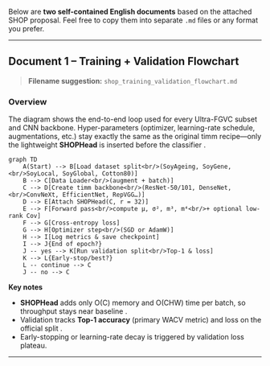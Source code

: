 Below are **two self-contained English documents** based on the attached SHOP proposal.
Feel free to copy them into separate `.md` files or any format you prefer.

---

## Document 1 – Training + Validation Flowchart

> **Filename suggestion:** `shop_training_validation_flowchart.md`

### Overview

The diagram shows the end-to-end loop used for every Ultra-FGVC subset and CNN backbone.
Hyper-parameters (optimizer, learning-rate schedule, augmentations, etc.) stay exactly the same as the original timm recipe—only the lightweight **SHOPHead** is inserted before the classifier .

```mermaid
graph TD
    A(Start) --> B[Load dataset split<br/>(SoyAgeing, SoyGene,<br/>SoyLocal, SoyGlobal, Cotton80)]
    B --> C[Data Loader<br/>(augment + batch)]
    C --> D[Create timm backbone<br/>(ResNet-50/101, DenseNet,<br/>ConvNeXt, EfficientNet, RepVGG…)]
    D --> E[Attach SHOPHead(C, r = 32)]
    E --> F[Forward pass<br/>compute μ, σ², m³, m⁴<br/>+ optional low-rank Cov]
    F --> G[Cross-entropy loss]
    G --> H[Optimizer step<br/>(SGD or AdamW)]
    H --> I[Log metrics & save checkpoint]
    I --> J{End of epoch?}
    J -- yes --> K[Run validation split<br/>Top-1 & loss]
    K --> L{Early-stop/best?}
    L -- continue --> C
    J -- no --> C
```

**Key notes**

* **SHOPHead** adds only O(C) memory and O(CHW) time per batch, so throughput stays near baseline .
* Validation tracks **Top-1 accuracy** (primary WACV metric) and loss on the official split .
* Early-stopping or learning-rate decay is triggered by validation loss plateau.

---
